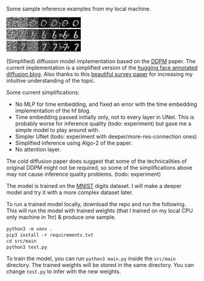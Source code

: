 Some sample inference examples from my local machine.

<img src="./results/result-0.jpg" width="196px"><img></br>
<img src="./results/result-6.jpg" width="196px"><img></br>
<img src="./results/result-7.jpg" width="196px"><img></br>


(Simplified) diffusion model implementation based on the [DDPM](https://arxiv.org/abs/2006.11239) paper. The current implementation is a simplified version of the [hugging face annotated diffusion blog](https://huggingface.co/blog/annotated-diffusion). Also thanks to this [beautiful survey paper](https://arxiv.org/pdf/2406.08929) for increasing my intuitive understanding of the topic.

Some current simplifications:
- No MLP for time embedding, and fixed an error with the time embedding implementation of the hf blog.
- Time embedding passed initially only, not to every layer in UNet. This is probably worse for inference quality (todo: experiment) but gave me a simple model to play around with.
- Simpler UNet (todo: experiment with deeper/more-res-connection ones)
- Simplified inference using Algo-2 of the paper.
- No attention layer.

The cold diffusion paper does suggest that some of the technicalities of original DDPM might not be required, so some of the simplifications above may not cause inference quality problems. (todo: experiment)

The model is trained on the [MNIST](https://www.kaggle.com/datasets/hojjatk/mnist-dataset) digits dataset. I will make a deeper model and try it with a more complex dataset later.

To run a trained model locally,  download the repo and run the following. This will run the model with trained weights (that I trained on my local CPU only machine in 1hr) & produce one sample.

    python3 -m venv . 
    pip3 install -r requirements.txt
    cd src/main
    python3 test.py
 
 To train the model, you can run `python3 main.py` inside the `src/main` directory. The trained weights will be stored in the same directory. You can change `test.py` 
to infer with the new weights.


